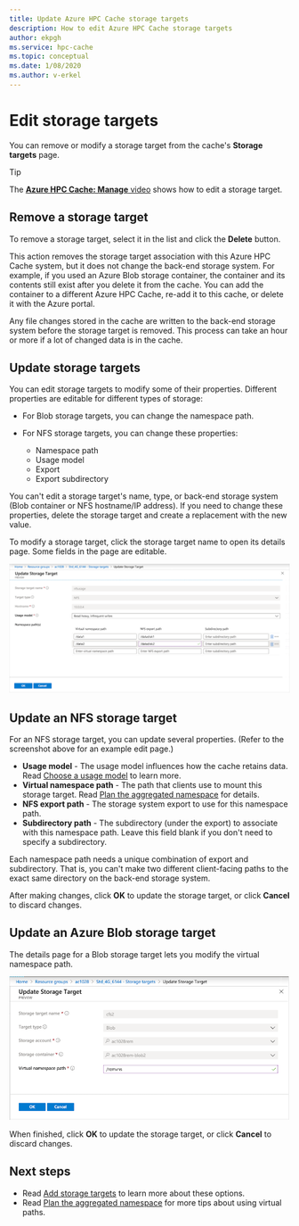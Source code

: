 ```yaml
---
title: Update Azure HPC Cache storage targets
description: How to edit Azure HPC Cache storage targets
author: ekpgh
ms.service: hpc-cache
ms.topic: conceptual
ms.date: 1/08/2020
ms.author: v-erkel
---
```


# Edit storage targets

You can remove or modify a storage target from the cache's **Storage targets** page.

> [!TIP]
> The [**Azure HPC Cache: Manage** video](https://azure.microsoft.com/resources/videos/managing-hpc-cache/) shows how to edit a storage target.

## Remove a storage target

To remove a storage target, select it in the list and click the **Delete** button.

This action removes the storage target association with this Azure HPC Cache system, but it does not change the back-end storage system. For example, if you used an Azure Blob storage container, the container and its contents still exist after you delete it from the cache. You can add the container to a different Azure HPC Cache, re-add it to this cache, or delete it with the Azure portal.

Any file changes stored in the cache are written to the back-end storage system before the storage target is removed. This process can take an hour or more if a lot of changed data is in the cache.

## Update storage targets

You can edit storage targets to modify some of their properties. Different properties are editable for different types of storage:

* For Blob storage targets, you can change the namespace path.

* For NFS storage targets, you can change these properties:

  * Namespace path
  * Usage model
  * Export
  * Export subdirectory

You can't edit a storage target's name, type, or back-end storage system (Blob container or NFS hostname/IP address). If you need to change these properties, delete the storage target and create a replacement with the new value.

To modify a storage target, click the storage target name to open its details page. Some fields in the page are editable.

![screenshot of the edit page for an NFS storage target](media/hpc-cache-edit-storage-nfs.png)

## Update an NFS storage target

For an NFS storage target, you can update several properties. (Refer to the screenshot above for an example edit page.)

* **Usage model** - The usage model influences how the cache retains data. Read [Choose a usage model](hpc-cache-add-storage.md#choose-a-usage-model) to learn more.
* **Virtual namespace path** - The path that clients use to mount this storage target. Read [Plan the aggregated namespace](hpc-cache-namespace.md) for details.
* **NFS export path** - The storage system export to use for this namespace path.
* **Subdirectory path** - The subdirectory (under the export) to associate with this namespace path. Leave this field blank if you don't need to specify a subdirectory.

Each namespace path needs a unique combination of export and subdirectory. That is, you can't make two different client-facing paths to the exact same directory on the back-end storage system.

After making changes, click **OK** to update the storage target, or click **Cancel** to discard changes.

## Update an Azure Blob storage target

The details page for a Blob storage target lets you modify the virtual namespace path.

![screenshot of the edit page for a blob storage target](media/hpc-cache-edit-storage-blob.png)

When finished, click **OK** to update the storage target, or click **Cancel** to discard changes.

## Next steps

* Read [Add storage targets](hpc-cache-add-storage.md) to learn more about these options.
* Read [Plan the aggregated namespace](hpc-cache-namespace.md) for more tips about using virtual paths.
